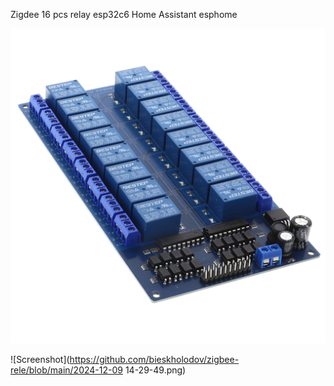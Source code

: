 Zigdee 16 pcs relay esp32c6 Home Assistant esphome

![Screenshot](https://github.com/bieskholodov/zigbee-rele/blob/main/16-Kanal-Relais-Modul-12V-01_600x600%402x.png)

![Screenshot](https://github.com/bieskholodov/zigbee-rele/blob/main/2024-12-09 14-29-49.png)
